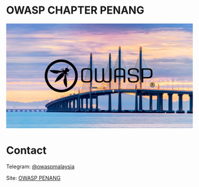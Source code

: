 # OWASP CHAPTER PENANG

![Logo of OWASP CHAPTER NATAL](assets/images/owp.png)

# Contact
Telegram: [@owaspmalaysia](https://t.me/+5IbUqm96sjAwZTI1)

Site: [OWASP PENANG](https://www.owasp.org/www-chapter-penang/)
